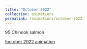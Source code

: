 ```yaml
---
title: "October 2022"
collection: animations
permalink: /animations/october-2022
---
```


95 Chinook salmon

[!october 2022 animation](/files/oct22-anim-satellite.gif)